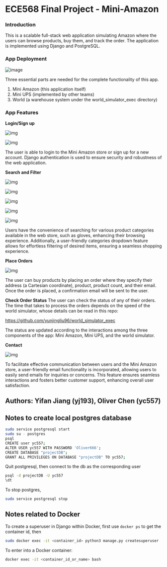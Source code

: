 # ECE568 Final Project - Mini-Amazon

### Introduction

This is a scalable full-stack web application simulating Amazon where the users can browse products, buy them, and track the order. The application is implemented using Django and PostgreSQL. 

### App Deployment



![image](https://github.com/jyf9870/Mini-Amazon/assets/80262336/cab91d32-5415-4732-88ce-d49167de8017)

Three essential parts are needed for the complete functionality of this app.

1. Mini Amazon (this application itself)
2. Mini UPS (implemented by other teams)
3. World (a warehouse system under the world_simulator_exec directory)



### App Features

**Login/Sign up**

![img](https://1274107733-files.gitbook.io/~/files/v0/b/gitbook-x-prod.appspot.com/o/spaces%2F-MXD5c60uDzrjAPeW5GX%2Fuploads%2FfcZQHbcvrjTaKCcP4nBs%2Fimage.png?alt=media&token=78e76cf0-39d1-4d71-98c5-6bbf0b469c6b)

![img](https://1274107733-files.gitbook.io/~/files/v0/b/gitbook-x-prod.appspot.com/o/spaces%2F-MXD5c60uDzrjAPeW5GX%2Fuploads%2FP2AUurr5Q1r2DiVvviSV%2Fimage.png?alt=media&token=8b36d813-8efa-4332-8dd9-d255aca90b02)



The user is able to login to the Mini Amazon store or sign up for a new account. Django authentication is used to ensure security and robustness of the web application.

**Search and Filter**



![img](https://1274107733-files.gitbook.io/~/files/v0/b/gitbook-x-prod.appspot.com/o/spaces%2F-MXD5c60uDzrjAPeW5GX%2Fuploads%2FjGViDn3QE82b8J8xZfZg%2Fimage.png?alt=media&token=2ed8ae75-e1f8-43c2-a6a5-f7b4c29ee69c)

![img](https://1274107733-files.gitbook.io/~/files/v0/b/gitbook-x-prod.appspot.com/o/spaces%2F-MXD5c60uDzrjAPeW5GX%2Fuploads%2FJtQ9pu8O63mtqIkkYghm%2Fimage.png?alt=media&token=fbe1a1a9-5c97-4a73-88a9-e43d688a1891)



![img](https://1274107733-files.gitbook.io/~/files/v0/b/gitbook-x-prod.appspot.com/o/spaces%2F-MXD5c60uDzrjAPeW5GX%2Fuploads%2FCVFdU7ayocZqNAhrrw5G%2Fimage.png?alt=media&token=5a56a7cf-a07c-4d7c-b82b-24d290bcd3a9)



![img](https://1274107733-files.gitbook.io/~/files/v0/b/gitbook-x-prod.appspot.com/o/spaces%2F-MXD5c60uDzrjAPeW5GX%2Fuploads%2Frbh0nZjjZGAL3KHuP8Or%2Fimage.png?alt=media&token=fea57590-468d-4376-8eb3-4f85fb93c36e)

![img](https://1274107733-files.gitbook.io/~/files/v0/b/gitbook-x-prod.appspot.com/o/spaces%2F-MXD5c60uDzrjAPeW5GX%2Fuploads%2FuwoDg0gB4HpuWJLhkUHM%2Fimage.png?alt=media&token=76c082b7-cf6f-4877-af57-8cddd867bd58)

Users have the convenience of searching for various product categories available in the web store, such as gloves, enhancing their browsing experience. Additionally, a user-friendly categories dropdown feature allows for effortless filtering of desired items, ensuring a seamless shopping experience.

**Place Orders**

![img](https://1274107733-files.gitbook.io/~/files/v0/b/gitbook-x-prod.appspot.com/o/spaces%2F-MXD5c60uDzrjAPeW5GX%2Fuploads%2Fdg4R9prdSWk5sQkFzEwN%2Fimage.png?alt=media&token=25e41f17-5e16-44a4-93b8-941564bf545f)

The user can buy products by placing an order where they specify their address (a Cartesian coordinate), product, product count, and their email. Once the order is placed, a confirmation email will be sent to the user.

**Check Order Status**
The user can check the status of any of their orders. The time that takes to process the orders depends on the speed of the world simulator, whose details can be read in this repo:

https://github.com/yunjingliu96/world_simulator_exec



The status are updated according to the interactions among the three components of the app: Mini Amazon, Mini UPS, and the world simulator.

**Contact**

![img](https://1274107733-files.gitbook.io/~/files/v0/b/gitbook-x-prod.appspot.com/o/spaces%2F-MXD5c60uDzrjAPeW5GX%2Fuploads%2Fy3nKQfK7HBMb3K2GZenl%2Fimage.png?alt=media&token=7206f999-9293-4b68-9eb1-8a41780ae32a)

To facilitate effective communication between users and the Mini Amazon store, a user-friendly email functionality is incorporated, allowing users to easily send emails for inquiries or concerns. This feature ensures seamless interactions and fosters better customer support, enhancing overall user satisfaction.

## Authors: Yifan Jiang (yj193), Oliver Chen (yc557) 

## Notes to create local postgres database

```bash
sudo service postgresql start
sudo su - postgres
psql
CREATE user yc557;
ALTER USER yc557 WITH PASSWORD 'Oliver666';
CREATE DATABASE "projectDB";
GRANT ALL PRIVILEGES ON DATABASE "projectDB" TO yc557;
```

Quit postgresql, then connect to the db as the corresponding user

```bash
psql -d projectDB -U yc557
\dt
```

To stop postgres,

```bash
sudo service postgresql stop
```

## Notes related to Docker

To create a superuser in Django within Docker, first use `docker ps` to
get the container id, then

```bash
sudo docker exec -it <container_id> python3 manage.py createsuperuser
```

To enter into a Docker container:

```bash
docker exec -it <container_id_or_name> bash
```
